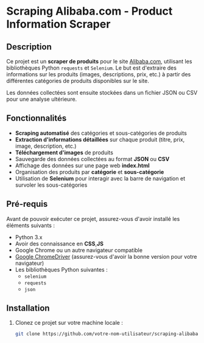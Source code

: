 # Scraping Alibaba.com - Product Information Scraper

## Description

Ce projet est un **scraper de produits** pour le site [Alibaba.com](https://www.alibaba.com), utilisant les bibliothèques Python `requests` et `Selenium`. Le but est d'extraire des informations sur les produits (images, descriptions, prix, etc.) à partir des différentes catégories de produits disponibles sur le site.

Les données collectées sont ensuite stockées dans un fichier JSON ou CSV pour une analyse ultérieure.

## Fonctionnalités

- **Scraping automatisé** des catégories et sous-catégories de produits
- **Extraction d'informations détaillées** sur chaque produit (titre, prix, image, description, etc.)
- **Téléchargement d'images** de produits
- Sauvegarde des données collectées au format **JSON** ou **CSV**
- Affichage des données sur une page web **index.html**
- Organisation des produits par **catégorie** et **sous-catégorie**
- Utilisation de **Selenium** pour interagir avec la barre de navigation et survoler les sous-catégories

## Pré-requis

Avant de pouvoir exécuter ce projet, assurez-vous d'avoir installé les éléments suivants :

- Python 3.x
- Avoir des connaissance en **CSS**,**JS**
- Google Chrome ou un autre navigateur compatible
- [Google ChromeDriver](https://sites.google.com/chromium.org/driver/) (assurez-vous d'avoir la bonne version pour votre navigateur)
- Les bibliothèques Python suivantes :
  - `selenium`
  - `requests`
  - `json`

## Installation

1. Clonez ce projet sur votre machine locale :
   ```bash
   git clone https://github.com/votre-nom-utilisateur/scraping-alibaba.git

